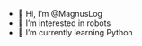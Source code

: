 - 👋 Hi, I’m @MagnusLog
- 👀 I’m interested in robots
- 🌱 I’m currently learning Python


<!---
MagnusLog/MagnusLog is a ✨ special ✨ repository because its `README.md` (this file) appears on your GitHub profile.
You can click the Preview link to take a look at your changes.
--->

